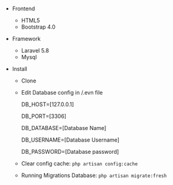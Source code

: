 # 
* Frontend 
  - HTML5
  - Bootstrap 4.0
  
* Framework
  - Laravel 5.8
  - Mysql  
  
* Install
  - Clone
  - Edit Database config in /.evn file
  
    DB_HOST=[127.0.0.1]
    
    DB_PORT=[3306]
    
    DB_DATABASE=[Database Name]
    
    DB_USERNAME=[Database Username]
    
    DB_PASSWORD=[Database password]
    
    
  - Clear config cache: ```php artisan config:cache```
  - Running Migrations Database: ```php artisan migrate:fresh```
  
  

